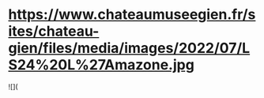 # https://www.chateaumuseegien.fr/sites/chateau-gien/files/media/images/2022/07/LS24%20L%27Amazone.jpg

![](
